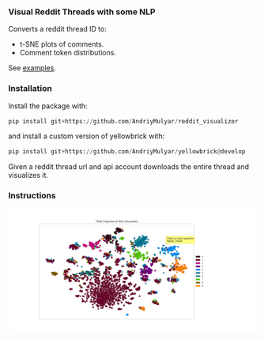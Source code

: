 ### Visual Reddit Threads with some NLP

Converts a reddit thread ID to:
- t-SNE plots of comments.
- Comment token distributions.

See [examples](/examples).


### Installation
Install the package with:
```python
pip install git+https://github.com/AndriyMulyar/reddit_visualizer
```
and install a custom version of yellowbrick with:
```python
pip install git+https://github.com/AndriyMulyar/yellowbrick@develop
```
Given a reddit thread url and api account downloads the entire thread and visualizes it.


### Instructions
![TSNE Example](docs/tsne_example.png)